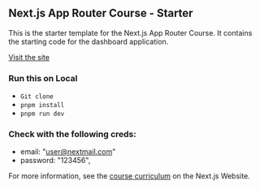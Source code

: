 

## Next.js App Router Course - Starter

This is the starter template for the Next.js App Router Course. It contains the starting code for the dashboard application.

[Visit the site](https://nextjs-dashboard-alpha-roan-90.vercel.app)

### Run this on Local 
- `Git clone`
- `pnpm install`
- `pnpm run dev`

### Check with the following creds: 
- email: "user@nextmail.com"
- password: "123456",

For more information, see the [course curriculum](https://nextjs.org/learn) on the Next.js Website.


